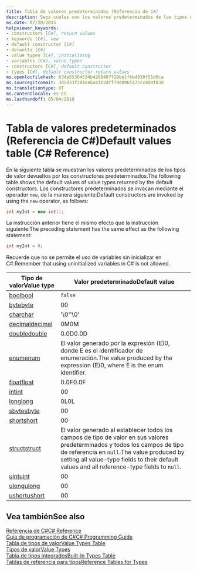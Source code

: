 ```yaml
---
title: Tabla de valores predeterminados (Referencia de C#)
description: Sepa cuáles son los valores predeterminados de los tipos de valor devueltos por los constructores predeterminados.
ms.date: 07/20/2015
helpviewer_keywords:
- constructors [C#], return values
- keywords [C#], new
- default constructor [C#]
- defaults [C#]
- value types [C#], initializing
- variables [C#], value types
- constructors [C#], default constructor
- types [C#], default constructor return values
ms.openlocfilehash: 634a55304534b4269487f29be1fbb4930f51d8ca
ms.sourcegitcommit: 3d5d33f384eeba41b2dff79d096f47ccc8d8f03d
ms.translationtype: HT
ms.contentlocale: es-ES
ms.lasthandoff: 05/04/2018
---
```

# <a name="default-values-table-c-reference"></a><span data-ttu-id="153a1-103">Tabla de valores predeterminados (Referencia de C#)</span><span class="sxs-lookup"><span data-stu-id="153a1-103">Default values table (C# Reference)</span></span>

<span data-ttu-id="153a1-104">En la siguiente tabla se muestran los valores predeterminados de los tipos de valor devueltos por los constructores predeterminados.</span><span class="sxs-lookup"><span data-stu-id="153a1-104">The following table shows the default values of value types returned by the default constructors.</span></span> <span data-ttu-id="153a1-105">Los constructores predeterminados se invocan mediante el operador `new`, de la manera siguiente:</span><span class="sxs-lookup"><span data-stu-id="153a1-105">Default constructors are invoked by using the `new` operator, as follows:</span></span>

```csharp
int myInt = new int();
```

<span data-ttu-id="153a1-106">La instrucción anterior tiene el mismo efecto que la instrucción siguiente:</span><span class="sxs-lookup"><span data-stu-id="153a1-106">The preceding statement has the same effect as the following statement:</span></span>

```csharp
int myInt = 0;
```

<span data-ttu-id="153a1-107">Recuerde que no se permite el uso de variables sin inicializar en C#.</span><span class="sxs-lookup"><span data-stu-id="153a1-107">Remember that using uninitialized variables in C# is not allowed.</span></span>

|<span data-ttu-id="153a1-108">Tipo de valor</span><span class="sxs-lookup"><span data-stu-id="153a1-108">Value type</span></span>|<span data-ttu-id="153a1-109">Valor predeterminado</span><span class="sxs-lookup"><span data-stu-id="153a1-109">Default value</span></span>|
|----------------|-------------------|
|[<span data-ttu-id="153a1-110">bool</span><span class="sxs-lookup"><span data-stu-id="153a1-110">bool</span></span>](bool.md)|`false`|
|[<span data-ttu-id="153a1-111">byte</span><span class="sxs-lookup"><span data-stu-id="153a1-111">byte</span></span>](byte.md)|<span data-ttu-id="153a1-112">0</span><span class="sxs-lookup"><span data-stu-id="153a1-112">0</span></span>|
|[<span data-ttu-id="153a1-113">char</span><span class="sxs-lookup"><span data-stu-id="153a1-113">char</span></span>](char.md)|<span data-ttu-id="153a1-114">'\0'</span><span class="sxs-lookup"><span data-stu-id="153a1-114">'\0'</span></span>|
|[<span data-ttu-id="153a1-115">decimal</span><span class="sxs-lookup"><span data-stu-id="153a1-115">decimal</span></span>](decimal.md)|<span data-ttu-id="153a1-116">0M</span><span class="sxs-lookup"><span data-stu-id="153a1-116">0M</span></span>|
|[<span data-ttu-id="153a1-117">double</span><span class="sxs-lookup"><span data-stu-id="153a1-117">double</span></span>](double.md)|<span data-ttu-id="153a1-118">0.0D</span><span class="sxs-lookup"><span data-stu-id="153a1-118">0.0D</span></span>|
|[<span data-ttu-id="153a1-119">enum</span><span class="sxs-lookup"><span data-stu-id="153a1-119">enum</span></span>](enum.md)|<span data-ttu-id="153a1-120">El valor generado por la expresión (E)0, donde E es el identificador de enumeración.</span><span class="sxs-lookup"><span data-stu-id="153a1-120">The value produced by the expression (E)0, where E is the enum identifier.</span></span>|
|[<span data-ttu-id="153a1-121">float</span><span class="sxs-lookup"><span data-stu-id="153a1-121">float</span></span>](float.md)|<span data-ttu-id="153a1-122">0.0F</span><span class="sxs-lookup"><span data-stu-id="153a1-122">0.0F</span></span>|
|[<span data-ttu-id="153a1-123">int</span><span class="sxs-lookup"><span data-stu-id="153a1-123">int</span></span>](int.md)|<span data-ttu-id="153a1-124">0</span><span class="sxs-lookup"><span data-stu-id="153a1-124">0</span></span>|
|[<span data-ttu-id="153a1-125">long</span><span class="sxs-lookup"><span data-stu-id="153a1-125">long</span></span>](long.md)|<span data-ttu-id="153a1-126">0L</span><span class="sxs-lookup"><span data-stu-id="153a1-126">0L</span></span>|
|[<span data-ttu-id="153a1-127">sbyte</span><span class="sxs-lookup"><span data-stu-id="153a1-127">sbyte</span></span>](sbyte.md)|<span data-ttu-id="153a1-128">0</span><span class="sxs-lookup"><span data-stu-id="153a1-128">0</span></span>|
|[<span data-ttu-id="153a1-129">short</span><span class="sxs-lookup"><span data-stu-id="153a1-129">short</span></span>](short.md)|<span data-ttu-id="153a1-130">0</span><span class="sxs-lookup"><span data-stu-id="153a1-130">0</span></span>|
|[<span data-ttu-id="153a1-131">struct</span><span class="sxs-lookup"><span data-stu-id="153a1-131">struct</span></span>](struct.md)|<span data-ttu-id="153a1-132">El valor generado al establecer todos los campos de tipo de valor en sus valores predeterminados y todos los campos de tipo de referencia en `null`.</span><span class="sxs-lookup"><span data-stu-id="153a1-132">The value produced by setting all value-type fields to their default values and all reference-type fields to `null`.</span></span>|
|[<span data-ttu-id="153a1-133">uint</span><span class="sxs-lookup"><span data-stu-id="153a1-133">uint</span></span>](uint.md)|<span data-ttu-id="153a1-134">0</span><span class="sxs-lookup"><span data-stu-id="153a1-134">0</span></span>|
|[<span data-ttu-id="153a1-135">ulong</span><span class="sxs-lookup"><span data-stu-id="153a1-135">ulong</span></span>](ulong.md)|<span data-ttu-id="153a1-136">0</span><span class="sxs-lookup"><span data-stu-id="153a1-136">0</span></span>|
|[<span data-ttu-id="153a1-137">ushort</span><span class="sxs-lookup"><span data-stu-id="153a1-137">ushort</span></span>](ushort.md)|<span data-ttu-id="153a1-138">0</span><span class="sxs-lookup"><span data-stu-id="153a1-138">0</span></span>|

## <a name="see-also"></a><span data-ttu-id="153a1-139">Vea también</span><span class="sxs-lookup"><span data-stu-id="153a1-139">See also</span></span>
 [<span data-ttu-id="153a1-140">Referencia de C#</span><span class="sxs-lookup"><span data-stu-id="153a1-140">C# Reference</span></span>](../index.md)  
 [<span data-ttu-id="153a1-141">Guía de programación de C#</span><span class="sxs-lookup"><span data-stu-id="153a1-141">C# Programming Guide</span></span>](../../programming-guide/index.md)  
 [<span data-ttu-id="153a1-142">Tabla de tipos de valor</span><span class="sxs-lookup"><span data-stu-id="153a1-142">Value Types Table</span></span>](value-types-table.md)  
 [<span data-ttu-id="153a1-143">Tipos de valor</span><span class="sxs-lookup"><span data-stu-id="153a1-143">Value Types</span></span>](value-types.md)  
 [<span data-ttu-id="153a1-144">Tabla de tipos integrados</span><span class="sxs-lookup"><span data-stu-id="153a1-144">Built-In Types Table</span></span>](built-in-types-table.md)  
 [<span data-ttu-id="153a1-145">Tablas de referencia para tipos</span><span class="sxs-lookup"><span data-stu-id="153a1-145">Reference Tables for Types</span></span>](reference-tables-for-types.md)

